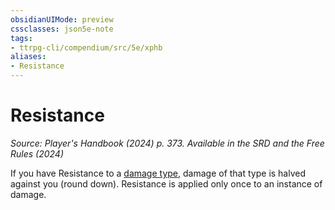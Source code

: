 ```yaml
---
obsidianUIMode: preview
cssclasses: json5e-note
tags:
- ttrpg-cli/compendium/src/5e/xphb
aliases:
- Resistance
---
```

# Resistance
*Source: Player's Handbook (2024) p. 373. Available in the <span title='Systems Reference Document (5.2)'>SRD</span> and the Free Rules (2024)* 

If you have Resistance to a [damage type](Інструменти%20ДМ/CLI/rules/variant-rules/damage-types-xphb.md), damage of that type is halved against you (round down). Resistance is applied only once to an instance of damage.